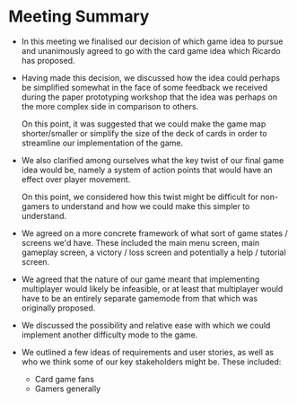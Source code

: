 # Meeting Summary

* In this meeting we finalised our decision of which game idea to pursue and unanimously
agreed to go with the card game idea which Ricardo has proposed.

* Having made this decision, we discussed how the idea could perhaps be simplified
somewhat in the face of some feedback we received during the paper prototyping
workshop that the idea was perhaps on the more complex side in comparison to others.

    On this point, it was suggested that we could make the game map
    shorter/smaller or simplify the size of the deck of cards in order
    to streamline our implementation of the game.

* We also clarified among ourselves what the key twist of our final game idea
would be, namely a system of action points that would have an effect over player
movement.

    On this point, we considered how this twist might be difficult for non-gamers
    to understand and how we could make this simpler to understand.

* We agreed on a more concrete framework of what sort of game states /
screens we'd have. These included the main menu screen, main gameplay
screen, a victory / loss screen and potentially a help / tutorial
screen.

* We agreed that the nature of our game meant that implementing
multiplayer would likely be infeasible, or at least that
multiplayer would have to be an entirely separate gamemode from
that which was originally proposed.

* We discussed the possibility and relative ease with which we could
implement another difficulty mode to the game.

* We outlined a few ideas of requirements and user stories, as well as who
we think some of our key stakeholders might be. These included:
    - Card game fans
    - Gamers generally